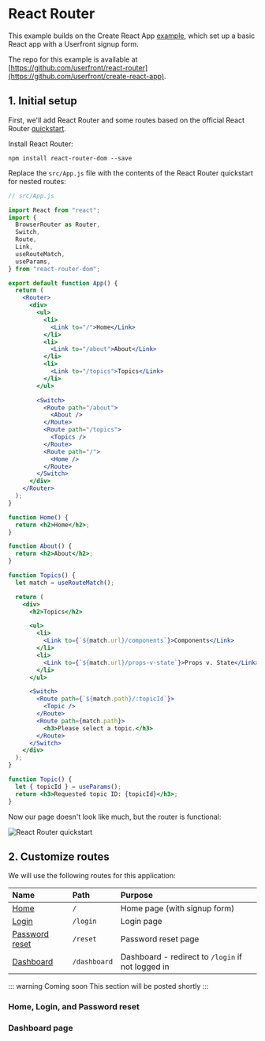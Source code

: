 # React Router

This example builds on the Create React App [example](/guide/examples/create-react-app), which set up a basic React app with a Userfront signup form.

The repo for this example is available at [https://github.com/userfront/react-router](https://github.com/userfront/create-react-app).

## 1. Initial setup

First, we'll add React Router and some routes based on the official React Router [quickstart](https://reactrouter.com/web/guides/quick-start).

Install React Router:

```
npm install react-router-dom --save
```

Replace the `src/App.js` file with the contents of the React Router quickstart for nested routes:

```jsx
// src/App.js

import React from "react";
import {
  BrowserRouter as Router,
  Switch,
  Route,
  Link,
  useRouteMatch,
  useParams,
} from "react-router-dom";

export default function App() {
  return (
    <Router>
      <div>
        <ul>
          <li>
            <Link to="/">Home</Link>
          </li>
          <li>
            <Link to="/about">About</Link>
          </li>
          <li>
            <Link to="/topics">Topics</Link>
          </li>
        </ul>

        <Switch>
          <Route path="/about">
            <About />
          </Route>
          <Route path="/topics">
            <Topics />
          </Route>
          <Route path="/">
            <Home />
          </Route>
        </Switch>
      </div>
    </Router>
  );
}

function Home() {
  return <h2>Home</h2>;
}

function About() {
  return <h2>About</h2>;
}

function Topics() {
  let match = useRouteMatch();

  return (
    <div>
      <h2>Topics</h2>

      <ul>
        <li>
          <Link to={`${match.url}/components`}>Components</Link>
        </li>
        <li>
          <Link to={`${match.url}/props-v-state`}>Props v. State</Link>
        </li>
      </ul>

      <Switch>
        <Route path={`${match.path}/:topicId`}>
          <Topic />
        </Route>
        <Route path={match.path}>
          <h3>Please select a topic.</h3>
        </Route>
      </Switch>
    </div>
  );
}

function Topic() {
  let { topicId } = useParams();
  return <h3>Requested topic ID: {topicId}</h3>;
}
```

Now our page doesn't look like much, but the router is functional:

![React Router quickstart](https://res.cloudinary.com/component/image/upload/v1613068788/permanent/react-router.gif)

## 2. Customize routes

We will use the following routes for this application:

| Name                                   | Path         | Purpose                                           |
| :------------------------------------- | :----------- | :------------------------------------------------ |
| [Home](#home-page)                     | `/`          | Home page (with signup form)                      |
| [Login](#login-page)                   | `/login`     | Login page                                        |
| [Password reset](#password-reset-page) | `/reset`     | Password reset page                               |
| [Dashboard](#dashboard-page)           | `/dashboard` | Dashboard - redirect to `/login` if not logged in |

::: warning Coming soon
This section will be posted shortly
:::

### Home, Login, and Password reset

### Dashboard page
